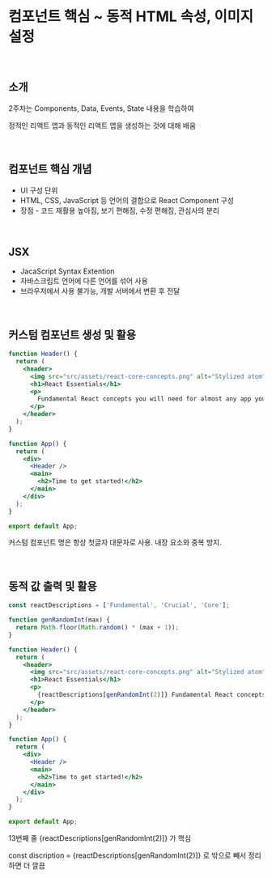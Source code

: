 # 컴포넌트 핵심 ~ 동적 HTML 속성, 이미지 설정
<br/>

## 소개

2주차는 Components, Data, Events, State 내용을 학습하여  

정적인 리액트 앱과 동적인 리액트 앱을 생성하는 것에 대해 배움

<br/>

## 컴포넌트 핵심 개념

- UI 구성 단위
- HTML, CSS, JavaScript 등 언어의 결합으로 React Component 구성
- 장점 - 코드 재활용 높아짐, 보기 편해짐, 수정 편해짐, 관심사의 분리

<br/>

## JSX

- JacaScript Syntax Extention
- 자바스크립트 언어에 다른 언어를 섞어 사용
- 브라우저에서 사용 불가능, 개발 서버에서 변환 후 전달

<br/>

## 커스텀 컴포넌트 생성 및 활용

```jsx
function Header() {
  return (
    <header>
      <img src="src/assets/react-core-concepts.png" alt="Stylized atom" />
      <h1>React Essentials</h1>
      <p>
        Fundamental React concepts you will need for almost any app you are going to build!
      </p>
    </header>
  );
}

function App() {
  return (
    <div>
      <Header />
      <main>
        <h2>Time to get started!</h2>
      </main>
    </div>
  );
}

export default App;
```

커스텀 컴포넌트 명은 항상 첫글자 대문자로 사용. 내장 요소와 중복 방지.

<br/>

## 동적 값 출력 및 활용

```jsx
const reactDescriptions = ['Fundamental', 'Crucial', 'Core'];

function genRandomInt(max) {
  return Math.floor(Math.random() * (max + 1));
}

function Header() {
  return (
    <header>
      <img src="src/assets/react-core-concepts.png" alt="Stylized atom" />
      <h1>React Essentials</h1>
      <p>
        {reactDescriptions[genRandomInt(2)]} Fundamental React concepts you will need for almost any app you are going to build!
      </p>
    </header>
  );
}

function App() {
  return (
    <div>
      <Header />
      <main>
        <h2>Time to get started!</h2>
      </main>
    </div>
  );
}

export default App;
```

13번째 줄 {reactDescriptions[genRandomInt(2)]} 가 핵심

const discription = {reactDescriptions[genRandomInt(2)]} 로 밖으로 빼서 정리하면 더 깔끔
